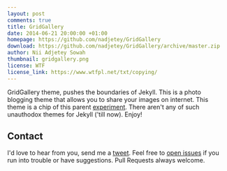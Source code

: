 ```yaml
---
layout: post
comments: true
title: GridGallery
date: 2014-06-21 20:00:00 +01:00
homepage: https://github.com/nadjetey/GridGallery
download: https://github.com/nadjetey/GridGallery/archive/master.zip
author: Nii Adjetey Sowah
thumbnail: gridgallery.png
license: WTF
license_link: https://www.wtfpl.net/txt/copying/
---
```


GridGallery theme, pushes the boundaries of Jekyll. This is a photo blogging theme that allows you to share your images on internet. This theme is a chip of this parent [experiment](https://github.com/codrops/GridGallery). There aren't any of such unauthodox themes for Jekyll ('till now). Enjoy!

## Contact

I'd love to hear from you, send me a [tweet](https://twitter.com/_nadjetey). Feel free to [open issues](https://github.com/nadjetey/GridGallery/issues/new) if you run into trouble or have suggestions. Pull Requests always welcome.
